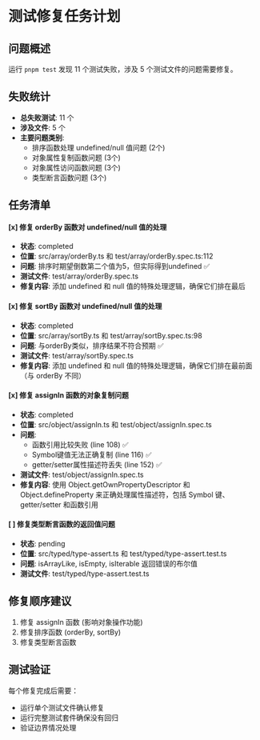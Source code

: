 # 测试修复任务计划

## 问题概述
运行 `pnpm test` 发现 11 个测试失败，涉及 5 个测试文件的问题需要修复。

## 失败统计
- **总失败测试**: 11 个
- **涉及文件**: 5 个
- **主要问题类别**: 
  - 排序函数处理 undefined/null 值问题 (2个)
  - 对象属性复制函数问题 (3个)
  - 对象属性访问函数问题 (3个)
  - 类型断言函数问题 (3个)

## 任务清单

#### [x] 修复 orderBy 函数对 undefined/null 值的处理
- **状态**: completed
- **位置**: src/array/orderBy.ts 和 test/array/orderBy.spec.ts:112
- **问题**: 排序时期望倒数第二个值为5，但实际得到undefined ✅
- **测试文件**: test/array/orderBy.spec.ts
- **修复内容**: 添加 undefined 和 null 值的特殊处理逻辑，确保它们排在最后

#### [x] 修复 sortBy 函数对 undefined/null 值的处理
- **状态**: completed
- **位置**: src/array/sortBy.ts 和 test/array/sortBy.spec.ts:98
- **问题**: 与orderBy类似，排序结果不符合预期 ✅
- **测试文件**: test/array/sortBy.spec.ts
- **修复内容**: 添加 undefined 和 null 值的特殊处理逻辑，确保它们排在最前面（与 orderBy 不同）

#### [x] 修复 assignIn 函数的对象复制问题
- **状态**: completed
- **位置**: src/object/assignIn.ts 和 test/object/assignIn.spec.ts
- **问题**: 
  - 函数引用比较失败 (line 108) ✅
  - Symbol键值无法正确复制 (line 116) ✅
  - getter/setter属性描述符丢失 (line 152) ✅
- **测试文件**: test/object/assignIn.spec.ts
- **修复内容**: 使用 Object.getOwnPropertyDescriptor 和 Object.defineProperty 来正确处理属性描述符，包括 Symbol 键、getter/setter 和函数引用

#### [ ] 修复类型断言函数的返回值问题
- **状态**: pending
- **位置**: src/typed/type-assert.ts 和 test/typed/type-assert.test.ts
- **问题**: isArrayLike, isEmpty, isIterable 返回错误的布尔值
- **测试文件**: test/typed/type-assert.test.ts

## 修复顺序建议
1. 修复 assignIn 函数 (影响对象操作功能)
2. 修复排序函数 (orderBy, sortBy)
3. 修复类型断言函数

## 测试验证
每个修复完成后需要：
- 运行单个测试文件确认修复
- 运行完整测试套件确保没有回归
- 验证边界情况处理